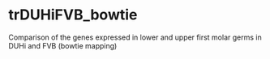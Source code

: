 # trDUHiFVB_bowtie
Comparison of the genes expressed in lower and upper first molar germs in DUHi and FVB  (bowtie mapping)
